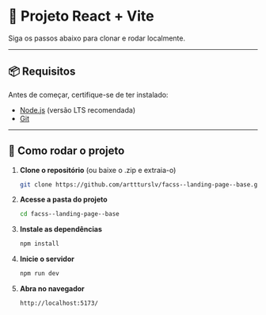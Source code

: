 # 🚀 Projeto React + Vite

Siga os passos abaixo para clonar e rodar localmente.

---

## 📦 Requisitos
Antes de começar, certifique-se de ter instalado:
- [Node.js](https://nodejs.org/) (versão LTS recomendada)
- [Git](https://git-scm.com/)

---

## 🔧 Como rodar o projeto

1. **Clone o repositório** (ou baixe o .zip e extraia-o)
   ```bash
   git clone https://github.com/arttturslv/facss--landing-page--base.git
   ```
2. **Acesse a pasta do projeto**
   ```bash
   cd facss--landing-page--base
   ```
3. **Instale as dependências**
   ```bash
   npm install
   ```
4. **Inicie o servidor**
   ```bash
   npm run dev
   ```
5. **Abra no navegador**
   ```bash
   http://localhost:5173/
   ```
   
